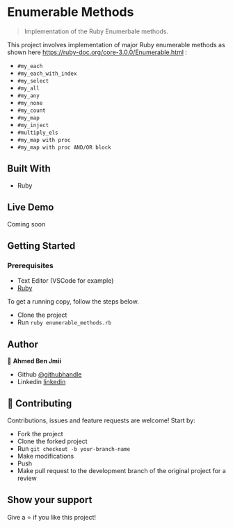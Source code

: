 # Enumerable Methods

> Implementation of the Ruby Enumerbale methods.

This project involves implementation of major Ruby enumerable methods as shown here https://ruby-doc.org/core-3.0.0/Enumerable.html :

- `#my_each`
- `#my_each_with_index`
- `#my_select`
- `#my_all`
- `#my_any`
- `#my_none`
- `#my_count`
- `#my_map`
- `#my_inject`
- `#multiply_els`
- `#my_map with proc`
- `#my_map with proc AND/OR block`

## Built With

- Ruby

## Live Demo

Coming soon

## Getting Started

### Prerequisites

- Text Editor (VSCode for example)
- [Ruby](https://ruby-doc.org/downloads/)

To get a running copy, follow the steps below.

- Clone the project
- Run `ruby enumerable_methods.rb`

## Author

👤 **Ahmed Ben Jmii**

- Github [@githubhandle](https://github.com/Ahmed-Benj)
- Linkedin [linkedin](https://www.linkedin.com/in/ahmed-b-05600992/)

## 🤝 Contributing

Contributions, issues and feature requests are welcome! Start by:

- Fork the project
- Clone the forked project
- Run `git checkout -b your-branch-name`
- Make modifications
- Push
- Make pull request to the development branch of the original project for a review

## Show your support

Give a ⭐️ if you like this project!
